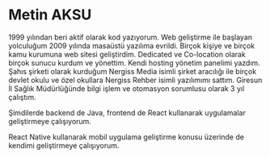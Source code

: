 # Metin AKSU

1999 yılından beri aktif olarak kod yazıyorum. Web geliştirme ile başlayan yolculuğum 2009 yılında masaüstü yazılıma evrildi. Birçok kişiye ve birçok kamu kurumuna web sitesi geliştirdim. Dedicated ve Co-location olarak birçok sunucu kurdum ve yönettim. Kendi hosting yönetim panelimi yazdım. Şahıs şirketi olarak kurduğum Nergiss Media isimli şirket aracılığı ile birçok devlet okulu ve özel okullara Nergiss Rehber isimli yazılımımı sattım. Giresun İl Sağlık Müdürlüğünde bilgi işlem ve otomasyon sorumlusu olarak 3 yıl çalıştım.

Şimdilerde backend de Java, frontend de React kullanarak uygulamalar geliştirmeye çalışıyorum.

React Native kullanarak mobil uygulama geliştirme konusu üzerinde de kendimi geliştirmeye çalışıyorum.
